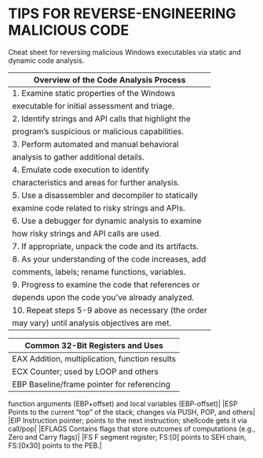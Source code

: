 # TIPS FOR REVERSE-ENGINEERING MALICIOUS CODE

Cheat sheet for reversing malicious Windows
executables via static and dynamic code analysis.

| Overview of the Code Analysis Process |
|------------------------------------------------------------------------------------|
|1. Examine static properties of the Windows
executable for initial assessment and triage.|
|2. Identify strings and API calls that highlight the
program’s suspicious or malicious capabilities.|
|3. Perform automated and manual behavioral
analysis to gather additional details.|
|4. Emulate code execution to identify
characteristics and areas for further analysis.|
|5. Use a disassembler and decompiler to statically
examine code related to risky strings and APIs.|
|6. Use a debugger for dynamic analysis to examine
how risky strings and API calls are used.|
|7. If appropriate, unpack the code and its artifacts.|
|8. As your understanding of the code increases, add
comments, labels; rename functions, variables.|
|9. Progress to examine the code that references or
depends upon the code you’ve already analyzed.|
|10. Repeat steps 5-9 above as necessary (the order
may vary) until analysis objectives are met.|


| Common 32-Bit Registers and Uses |
|------------------------------------------------------------------------------------|
|EAX  Addition, multiplication, function results|
|ECX  Counter; used by LOOP and others|
|EBP  Baseline/frame pointer for referencing
function arguments (EBP+offset) and local
variables (EBP-offset)|
|ESP  Points to the current “top” of the stack;
changes via PUSH, POP, and others|
|EIP  Instruction pointer; points to the next
instruction; shellcode gets it via call/pop|
|EFLAGS Contains flags that store outcomes of
computations (e.g., Zero and Carry flags)|
|FS    F segment register; FS:[0] points to SEH
chain, FS:[0x30] points to the PEB.|

